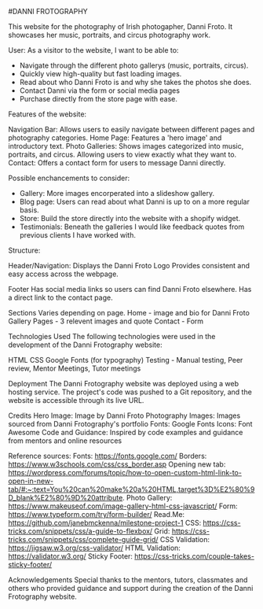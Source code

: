 #DANNI FROTOGRAPHY

This website for the photography of Irish photogapher, Danni Froto. It showcases her music, portraits, and circus photography work.

User:
As a visitor to the website, I want to be able to:

- Navigate through the different photo gallerys (music, portraits, circus).
- Quickly view high-quality but fast loading images.
- Read about who Danni Froto is and why she takes the photos she does.
- Contact Danni via the form or social media pages
- Purchase directly from the store page with ease.


Features of the website:

Navigation Bar: Allows users to easily navigate between different pages and photography categories.
Home Page: Features a 'hero image' and introductory text.
Photo Galleries: Shows images categorized into music, portraits, and circus. Allowing users to view exactly what they want to.
Contact: Offers a contact form for users to message Danni directly.

Possible enchancements to consider:
- Gallery: More images encorperated into a slideshow gallery.
- Blog page: Users can read about what Danni is up to on a more regular basis.
- Store: Build the store directly into the website with a shopify widget.
- Testimonials: Beneath the galleries I would like feedback quotes from previous clients I have worked with. 

Structure:

Header/Navigation:
Displays the Danni Froto Logo
Provides consistent and easy access across the webpage.

Footer
Has social media links so users can find Danni Froto elsewhere.
Has a direct link to the contact page.

Sections
Varies depending on page. 
Home - image and bio for Danni Froto
Gallery Pages - 3 relevent images and quote 
Contact - Form 

Technologies Used
The following technologies were used in the development of the Danni Frotography website:

HTML
CSS
Google Fonts (for typography)
Testing - Manual testing, Peer review, Mentor Meetings, Tutor meetings

Deployment
The Danni Frotography website was deployed using a web hosting service. The project's code was pushed to a Git repository, and the website is accessible through its live URL.

Credits
Hero Image: Image by Danni Froto
Photography Images: Images sourced from Danni Frotography's portfolio
Fonts: Google Fonts
Icons: Font Awesome
Code and Guidance: Inspired by code examples and guidance from mentors and online resources

Reference sources: 
Fonts: https://fonts.google.com/
Borders: https://www.w3schools.com/css/css_border.asp
Opening new tab: https://wordpress.com/forums/topic/how-to-open-custom-html-link-to-open-in-new-tab/#:~:text=You%20can%20make%20a%20HTML,target%3D%E2%80%9D_blank%E2%80%9D%20attribute.
Photo Gallery: https://www.makeuseof.com/image-gallery-html-css-javascript/
Form: https://www.typeform.com/try/form-builder/
Read.Me: https://github.com/janebmckenna/milestone-project-1
CSS: https://css-tricks.com/snippets/css/a-guide-to-flexbox/
Grid: https://css-tricks.com/snippets/css/complete-guide-grid/
CSS Validation: https://jigsaw.w3.org/css-validator/
HTML Validation: https://validator.w3.org/
Sticky Footer: https://css-tricks.com/couple-takes-sticky-footer/

Acknowledgements
Special thanks to the mentors, tutors, classmates and others who provided guidance and support during the creation of the Danni Frotography website.